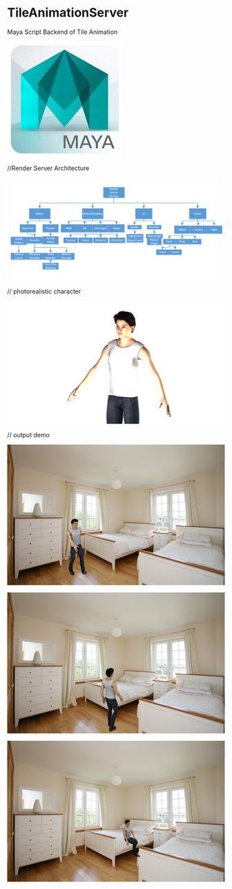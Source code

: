 # TileAnimationServer
 Maya Script Backend of Tile Animation
 
![image](https://github.com/Kususumu/TileAnimationServer/blob/master/doc/maya.jpg)

//Render Server Architecture

![image](https://github.com/Kususumu/TileAnimationServer/blob/master/doc/RenderServer.png)

// photorealistic character

![image](https://github.com/Kususumu/TileAnimationServer/blob/master/doc/character.png)

// output demo

![image](https://github.com/Kususumu/TileAnimationServer/blob/master/doc/show1.png)

![image](https://github.com/Kususumu/TileAnimationServer/blob/master/doc/show2.png)

![image](https://github.com/Kususumu/TileAnimationServer/blob/master/doc/show3.png)
